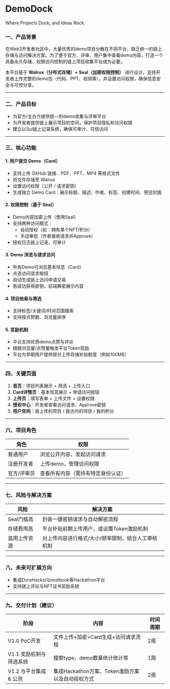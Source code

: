 # DemoDock

Where Projects Dock, and Ideas Rock.


### 一、产品背景

在Web3开发者社区中，大量优秀的demo项目分散在不同平台，缺乏统一的链上存储与访问解决方案。为了便于官方、评审、用户集中查看demo内容，打造一个具备永久存储、权限访问控制的链上项目收集平台成为必要。

本平台基于 **Walrus（分布式存储）+ Seal（加密权限控制）** 进行设计，支持开发者上传完整的demo包（代码、PPT、视频等），并设置访问权限，确保信息安全与可控分享。

---

### 二、产品目标

- 为官方/主办方提供统一的demo收集与评审平台
- 为开发者提供链上展示项目的空间，保护项目隐私和访问权限
- 建立以Sui链上记录系统，确保可审计、可信访问

---

### 三、核心功能

#### 1. 用户提交 Demo（Card）
- 支持上传 GitHub 链接、PDF、PPT、MP4 等格式文件
- 将文件存储至 Walrus
- 设置访问权限（公开 / 请求密钥）
- 生成独立 Demo Card：展示标题、描述、作者、标签、创建时间、预览封面

#### 2. 权限控制（基于 Seal）
- Demo内容加密上传（使用Seal）
- 支持两种访问模式：
  - 自动授权（如：拥有某个NFT/积分）
  - 手动审批（作者接收请求并Approve）
- 授权日志链上记录，可审计

#### 3. Demo 浏览与请求访问
- 所有Demo可浏览基本信息（Card）
- 点选访问请求按钮
- 自动生成链上访问申请交易
- 若成功获得密钥，前端解密展示内容

#### 4. 项目检索与筛选
- 支持标签/关键词/时间范围搜索
- 支持按点赞数、浏览量排序

#### 5. 奖励机制
- 平台支持优质demo点赞与评论
- 根据浏览量/点赞量触发平台Token奖励
- 平台为早期用户提供部分上传存储补贴额度（例如100MB）

---

### 四、关键页面

1. **首页**：项目列表展示 + 筛选 + 上传入口
2. **Card详情页**：基本信息展示 + 申请访问按钮
3. **上传页**：填写表单 + 上传文件 + 设置权限
4. **授权中心**：开发者查看访问请求、Approve密钥
5. **用户空间**：我上传的项目 / 我访问的项目 / 我的积分

---

### 六、项目角色

| 角色 | 权限 |
|------|------|
| 普通用户 | 浏览公开内容，发起访问请求 |
| 注册开发者 | 上传demo，管理访问权限 |
| 官方/评审员 | 查看所有内容（需持有特定身份认证） |

---

### 七、风险与解决方案

| 风险 | 解决方案 |
|------|----------|
| Seal门槛高 | 封装一键密钥请求与自动解密流程 |
| 存储费用高 | 平台补贴前期上传用户，或设置Token激励机制 |
| 滥用上传资源 | 对上传内容进行格式/大小/频率限制，结合人工审核机制 |

---

### 八、未来可扩展方向

- 集成DoraHacks/Questbook等Hackathon平台
- 支持链上评论与NFT证书奖励系统

---

### 九、交付计划（建议）

| 阶段 | 内容 | 时间周期 |
|------|------|----------|
| V1.0 PoC开发 | 文件上传+加密+Card生成+访问请求流程 | 2周 |✅
| V1.1 奖励机制与筛选系统 | 搜索type，demo数量统计统计等 | 1周 | ✅
| V1.2 与平台集成 & 公测 | 集成Hackathon方案、Token激励方案 以及自动授权方式 | 2周 | 未实现


